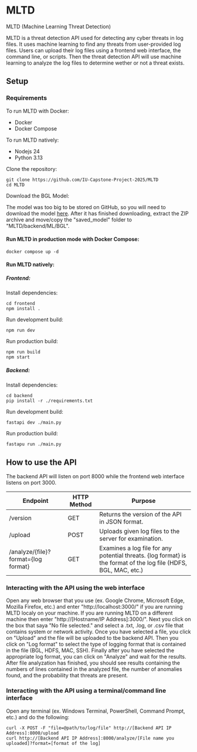 # MLTD
MLTD (Machine Learning Threat Detection)

MLTD is a threat detection API used for detecting any cyber threats in log files. It uses machine learning to find any threats from user-provided log files. Users can upload their log files using a frontend web interface, the command line, or scripts. Then the threat detection API will use machine learning to analyze the log files to determine wether or not a threat exists.

## Setup

### Requirements
To run MLTD with Docker:
- Docker
- Docker Compose

To run MLTD natively:
- Nodejs 24
- Python 3.13

Clone the repository:
```
git clone https://github.com/IU-Capstone-Project-2025/MLTD
cd MLTD
```

Download the BGL Model:

The model was too big to be stored on GitHub, so you will need to download the model [here](https://drive.google.com/file/d/1miVZN5arMReuDLH0e9Pjmd7SIeJEXdaM/view?usp=sharing). After it has finished downloading, extract the ZIP archive and move/copy the "saved_model" folder to "MLTD/backend/ML/BGL".

#### Run MLTD in production mode with Docker Compose:
```
docker compose up -d
```

#### Run MLTD natively:

##### Frontend:
Install dependencies:
```
cd frontend
npm install .
```

Run development build:
```
npm run dev
```

Run production build:
```
npm run build
npm start
```

##### Backend:
Install dependencies:
```
cd backend
pip install -r ./requirements.txt
```

Run development build:
```
fastapi dev ./main.py
```

Run production build:
```
fastapu run ./main.py
```

## How to use the API
The backend API will listen on port 8000 while the frontend web interface listens on port 3000.

|  Endpoint  |  HTTP Method  |  Purpose  |
|------------|---------------|-----------|
|  /version  |  GET  |  Returns the version of the API in JSON format.  |
|  /upload  |  POST  | Uploads given log files to the server for examination.  |
|  /analyze/{file}?format={log format}  |  GET  | Examines a log file for any potential threats. {log format} is the format of the log file (HDFS, BGL, MAC, etc.)  |

### Interacting with the API using the web interface
Open any web browser that you use (ex. Google Chrome, Microsoft Edge, Mozilla Firefox, etc.) and enter "http://localhost:3000/" if you are running MLTD localy on your machine. If you are running MLTD on a different machine then enter "http://[Hostname/IP Address]:3000/". Next you click on the box that saya "No file selected." and select a .txt, .log, or .csv file that contains system or network activity. Once you have selected a file, you click on "Upload" and the file will be uploaded to tbe backend API. Then you click on "Log format" to select the type of logging format that is contained in the file (BGL, HDFS, MAC, SSH). Finally after you have selected the appropriate log format, you can click on "Analyze" and wait for the results. After file analyzation has finished, you should see results containing the numbers of lines contained in the analyzed file, the number of anomalies found, and the probability that threats are present.

### Interacting with the API using a terminal/command line interface
Open any terminal (ex. Windows Terminal, PowerShell, Command Prompt, etc.) and do the following:
```
curl -X POST -F "file=@path/to/log/file" http://[Backend API IP Address]:8000/upload
curl http://[Backend API IP Address]:8000/analyze/[File name you uploaded]?format=[format of the log]
```
